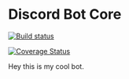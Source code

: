 # Discord Bot Core

[![Build status](https://ci.appveyor.com/api/projects/status/x03hangy86uw8xw9?svg=true)](https://ci.appveyor.com/project/petrspelos/discord-bot-core)

[![Coverage Status](https://coveralls.io/repos/github/petrspelos/Discord-Bot-Core/badge.svg?branch=master)](https://coveralls.io/github/petrspelos/Discord-Bot-Core?branch=master)

Hey this is my cool bot.